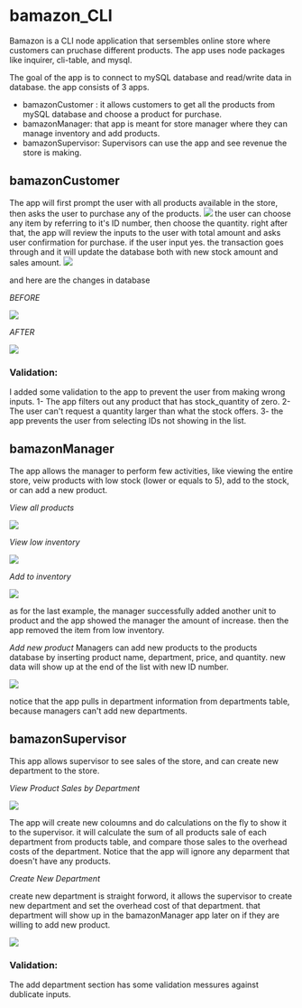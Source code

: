 # bamazon_CLI

Bamazon is a CLI node application that sersembles online store where customers can pruchase different products.
The app uses node packages like inquirer, cli-table, and mysql.

The goal of the app is to connect to mySQL database and read/write data in database.
the app consists of 3 apps.
- bamazonCustomer : it allows customers to get all the products from mySQL database and choose a product for purchase.
- bamazonManager: that app is meant for store manager where they can manage inventory and add products.
- bamazonSupervisor: Supervisors can use the app and see revenue the store is making.

## bamazonCustomer

The app will first prompt the user with all products available in the store, then asks the user to purchase any of the products.
![](images/customer1.png)
the user can choose any item by referring to it's ID number, then choose the quantity.
right after that, the app will review the inputs to the user with total amount and asks user confirmation for purchase. if the user input yes. the transaction goes through and it will update the database both with new stock amount and sales amount.
![](images/customer2.PNG)

and here are the changes in database

*BEFORE*

![](images/customer3.PNG)

*AFTER*

![](images/customer4.png)

### Validation:

I added some validation to the app to prevent the user from making wrong inputs.
1- The app filters out any product that has stock_quantity of zero.
2- The user can't request a quantity larger than what the stock offers.
3- the app prevents the user from selecting IDs not showing in the list.

## bamazonManager

The app allows the manager to perform few activities, like viewing the entire store, veiw products with low stock (lower or equals to 5), add to the stock, or can add a new product.

*View all products*

![](images/manager1.png)

*View low inventory*

![](images/manager2.png)

*Add to inventory*

![](images/manager3.png)

as for the last example, the manager successfully added another unit to product and the app showed the manager the amount of increase. then the app removed the item from low inventory.

*Add new product*
Managers can add new products to the products database by inserting product name, department, price, and quantity.
new data will show up at the end of the list with new ID number.

![](images/manager4.png)

notice that the app pulls in department information from departments table, because managers can't add new departments.

## bamazonSupervisor

This app allows supervisor to see sales of the store, and can create new department to the store.

*View Product Sales by Department*

![](images/supervisor1.png)

The app will create new coloumns and do calculations on the fly to show it to the supervisor. it will calculate the sum of all products sale of each department from products table, and compare those sales to the overhead costs of the department.
Notice that the app will ignore any deparment that doesn't have any products.

*Create New Department*

create new department is straight forword, it allows the supervisor to create new department and set the overhead cost of that department. that department will show up in the bamazonManager app later on if they are willing to add new product.

![](images/supervisor2.png)

### Validation:

The add department section has some validation messures against dublicate inputs.